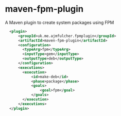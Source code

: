 maven-fpm-plugin
================

A Maven plugin to create system packages using FPM

```xml
  <plugin>
      <groupId>uk.me.ajmfulcher.fpmplugin</groupId>
      <artifactId>maven-fpm-plugin</artifactId>
      <configuration>
        <typeArg>fpm</typeArg>
        <inputType>gem</inputType>
        <outputType>deb</outputType>
      </configuration>
      <executions>
        <execution>
            <id>make-deb</id>
            <phase>package</phase>
            <goals>
                <goal>fpm</goal>
            </goals>
        </execution>
      </executions>
  </plugin>
```
